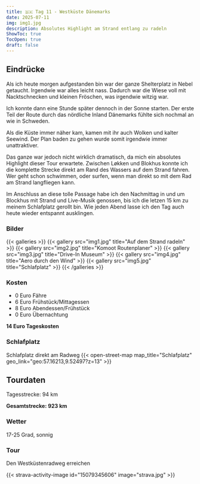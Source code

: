 ```yaml
---
title: 🇩🇰 Tag 11 - Westküste Dänemarks 
date: 2025-07-11
img: img1.jpg
description: Absolutes Highlight am Strand entlang zu radeln
ShowToc: true
TocOpen: true
draft: false
---
```


## Eindrücke
Als ich heute morgen aufgestanden bin war der ganze Shelterplatz in Nebel getaucht. Irgendwie war alles leicht nass. Dadurch war die Wiese voll mit Nacktschnecken und kleinen Fröschen, was irgendwie witzig war. 

Ich konnte dann eine Stunde später dennoch in der Sonne starten. Der erste Teil der Route durch das nördliche Inland Dänemarks fühlte sich nochmal an wie in Schweden. 

Als die Küste immer näher kam, kamen mit ihr auch Wolken und kalter Seewind. Der Plan baden zu gehen wurde somit irgendwie immer unattraktiver. 

Das ganze war jedoch nicht wirklich dramatisch, da mich ein absolutes Highlight dieser Tour erwartete. Zwischen Løkken und Blokhus konnte ich die komplette Strecke direkt am Rand des Wassers auf dem Strand fahren. Wer geht schon schwimmen, oder surfen, wenn man direkt so mit dem Rad am Strand langfliegen kann. 

Im Anschluss an diese tolle Passage habe ich den Nachmittag in und um Blockhus mit Strand und Live-Musik genossen, bis ich die letzen 15 km zu meinem Schlafplatz gerollt bin. Wie jeden Abend lasse ich den Tag auch heute wieder entspannt ausklingen. 


### Bilder
{{< galleries >}}
{{< gallery src="img1.jpg" title="Auf dem Strand radeln" >}}
{{< gallery src="img2.jpg" title="Komoot Routenplaner" >}}
{{< gallery src="img3.jpg" title="Drive-In Museum" >}}
{{< gallery src="img4.jpg" title="Aero durch den Wind" >}}
{{< gallery src="img5.jpg" title="Schlafplatz" >}}
{{< /galleries >}}

### Kosten
- 0 Euro Fähre
- 6 Euro Frühstück/Mittagessen 
- 8 Euro Abendessen/Frühstück 
- 0 Euro Übernachtung

**14 Euro Tageskosten**

### Schlafplatz 
Schlafplatz direkt am Radweg
{{< open-street-map map_title="Schlafplatz" geo_link="geo:57.16213,9.52497?z=13" >}}

## Tourdaten
Tagesstrecke: 94 km

**Gesamtstrecke: 923 km**

### Wetter
17-25 Grad, sonnig 

### Tour
Den Westküstenradweg erreichen 

{{< strava-activity-image id="15079345606" image="strava.jpg" >}}
